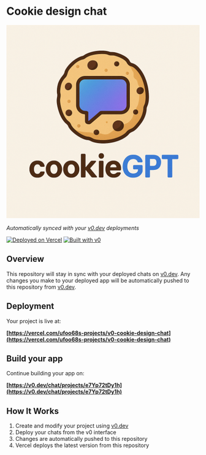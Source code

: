 # Cookie design chat

![logo](./public/logo.png)

_Automatically synced with your [v0.dev](https://v0.dev) deployments_

[![Deployed on Vercel](https://img.shields.io/badge/Deployed%20on-Vercel-black?style=for-the-badge&logo=vercel)](https://vercel.com/ufoo68s-projects/v0-cookie-design-chat)
[![Built with v0](https://img.shields.io/badge/Built%20with-v0.dev-black?style=for-the-badge)](https://v0.dev/chat/projects/e7Yp72tDy1h)

## Overview

This repository will stay in sync with your deployed chats on [v0.dev](https://v0.dev).
Any changes you make to your deployed app will be automatically pushed to this repository from [v0.dev](https://v0.dev).

## Deployment

Your project is live at:

**[https://vercel.com/ufoo68s-projects/v0-cookie-design-chat](https://vercel.com/ufoo68s-projects/v0-cookie-design-chat)**

## Build your app

Continue building your app on:

**[https://v0.dev/chat/projects/e7Yp72tDy1h](https://v0.dev/chat/projects/e7Yp72tDy1h)**

## How It Works

1. Create and modify your project using [v0.dev](https://v0.dev)
2. Deploy your chats from the v0 interface
3. Changes are automatically pushed to this repository
4. Vercel deploys the latest version from this repository

